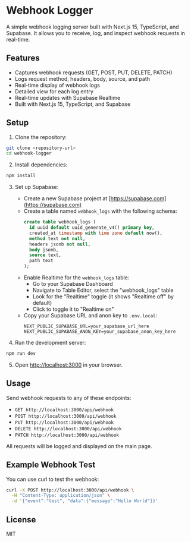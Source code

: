 # Webhook Logger

A simple webhook logging server built with Next.js 15, TypeScript, and Supabase. It allows you to receive, log, and inspect webhook requests in real-time.

## Features

- Captures webhook requests (GET, POST, PUT, DELETE, PATCH)
- Logs request method, headers, body, source, and path
- Real-time display of webhook logs
- Detailed view for each log entry
- Real-time updates with Supabase Realtime
- Built with Next.js 15, TypeScript, and Supabase

## Setup

1. Clone the repository:

```bash
git clone <repository-url>
cd webhook-logger
```

2. Install dependencies:

```bash
npm install
```

3. Set up Supabase:

   - Create a new Supabase project at [https://supabase.com](https://supabase.com)
   - Create a table named `webhook_logs` with the following schema:
     ```sql
     create table webhook_logs (
       id uuid default uuid_generate_v4() primary key,
       created_at timestamp with time zone default now(),
       method text not null,
       headers jsonb not null,
       body jsonb,
       source text,
       path text
     );
     ```
   - Enable Realtime for the `webhook_logs` table:
     - Go to your Supabase Dashboard
     - Navigate to Table Editor, select the "webhook_logs" table
     - Look for the "Realtime" toggle (it shows "Realtime off" by default)
     - Click to toggle it to "Realtime on"
   - Copy your Supabase URL and anon key to `.env.local`:
     ```
     NEXT_PUBLIC_SUPABASE_URL=your_supabase_url_here
     NEXT_PUBLIC_SUPABASE_ANON_KEY=your_supabase_anon_key_here
     ```

4. Run the development server:

```bash
npm run dev
```

5. Open [http://localhost:3000](http://localhost:3000) in your browser.

## Usage

Send webhook requests to any of these endpoints:

- `GET http://localhost:3000/api/webhook`
- `POST http://localhost:3000/api/webhook`
- `PUT http://localhost:3000/api/webhook`
- `DELETE http://localhost:3000/api/webhook`
- `PATCH http://localhost:3000/api/webhook`

All requests will be logged and displayed on the main page.

## Example Webhook Test

You can use curl to test the webhook:

```bash
curl -X POST http://localhost:3000/api/webhook \
  -H "Content-Type: application/json" \
  -d '{"event":"test", "data":{"message":"Hello World"}}'
```

## License

MIT
